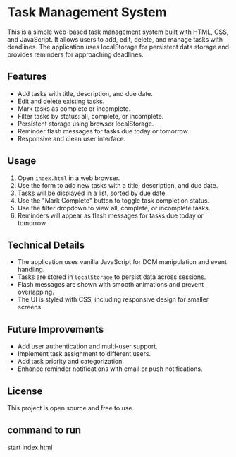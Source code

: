 # Task Management System

This is a simple web-based task management system built with HTML, CSS, and JavaScript. It allows users to add, edit, delete, and manage tasks with deadlines. The application uses localStorage for persistent data storage and provides reminders for approaching deadlines.

## Features

- Add tasks with title, description, and due date.
- Edit and delete existing tasks.
- Mark tasks as complete or incomplete.
- Filter tasks by status: all, complete, or incomplete.
- Persistent storage using browser localStorage.
- Reminder flash messages for tasks due today or tomorrow.
- Responsive and clean user interface.

## Usage

1. Open `index.html` in a web browser.
2. Use the form to add new tasks with a title, description, and due date.
3. Tasks will be displayed in a list, sorted by due date.
4. Use the "Mark Complete" button to toggle task completion status.
5. Use the filter dropdown to view all, complete, or incomplete tasks.
6. Reminders will appear as flash messages for tasks due today or tomorrow.

## Technical Details

- The application uses vanilla JavaScript for DOM manipulation and event handling.
- Tasks are stored in `localStorage` to persist data across sessions.
- Flash messages are shown with smooth animations and prevent overlapping.
- The UI is styled with CSS, including responsive design for smaller screens.

## Future Improvements

- Add user authentication and multi-user support.
- Implement task assignment to different users.
- Add task priority and categorization.
- Enhance reminder notifications with email or push notifications.

## License

This project is open source and free to use.


## command to run

start index.html



